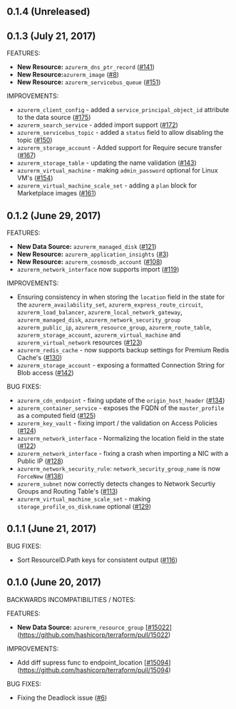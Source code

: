 ## 0.1.4 (Unreleased)
## 0.1.3 (July 21, 2017)

FEATURES:

* **New Resource:** `azurerm_dns_ptr_record` ([#141](https://github.com/terraform-providers/terraform-provider-azurerm/issues/141))
* **New Resource:**`azurerm_image` ([#8](https://github.com/terraform-providers/terraform-provider-azurerm/issues/8))
* **New Resource:** `azurerm_servicebus_queue` ([#151](https://github.com/terraform-providers/terraform-provider-azurerm/issues/151))

IMPROVEMENTS:

* `azurerm_client_config` - added a `service_principal_object_id` attribute to the data source ([#175](https://github.com/terraform-providers/terraform-provider-azurerm/issues/175))
* `azurerm_search_service` - added import support ([#172](https://github.com/terraform-providers/terraform-provider-azurerm/issues/172))
* `azurerm_servicebus_topic` - added a `status` field to allow disabling the topic ([#150](https://github.com/terraform-providers/terraform-provider-azurerm/issues/150))
* `azurerm_storage_account` - Added support for Require secure transfer ([#167](https://github.com/terraform-providers/terraform-provider-azurerm/issues/167))
* `azurerm_storage_table` - updating the name validation ([#143](https://github.com/terraform-providers/terraform-provider-azurerm/issues/143))
* `azurerm_virtual_machine` - making `admin_password` optional for Linux VM's ([#154](https://github.com/terraform-providers/terraform-provider-azurerm/issues/154))
* `azurerm_virtual_machine_scale_set` - adding a `plan` block for Marketplace images ([#161](https://github.com/terraform-providers/terraform-provider-azurerm/issues/161))

## 0.1.2 (June 29, 2017)

FEATURES:

* **New Data Source:** `azurerm_managed_disk` ([#121](https://github.com/terraform-providers/terraform-provider-azurerm/issues/121))
* **New Resource:** `azurerm_application_insights` ([#3](https://github.com/terraform-providers/terraform-provider-azurerm/issues/3))
* **New Resource:** `azurerm_cosmosdb_account` ([#108](https://github.com/terraform-providers/terraform-provider-azurerm/issues/108))
* `azurerm_network_interface` now supports import ([#119](https://github.com/terraform-providers/terraform-provider-azurerm/issues/119))

IMPROVEMENTS:

* Ensuring consistency in when storing the `location` field in the state for the `azurerm_availability_set`, `azurerm_express_route_circuit`, `azurerm_load_balancer`, `azurerm_local_network_gateway`, `azurerm_managed_disk`, `azurerm_network_security_group`
`azurerm_public_ip`, `azurerm_resource_group`, `azurerm_route_table`, `azurerm_storage_account`, `azurerm_virtual_machine` and `azurerm_virtual_network` resources ([#123](https://github.com/terraform-providers/terraform-provider-azurerm/issues/123))
* `azurerm_redis_cache` - now supports backup settings for Premium Redis Cache's ([#130](https://github.com/terraform-providers/terraform-provider-azurerm/issues/130))
* `azurerm_storage_account` - exposing a formatted Connection String for Blob access ([#142](https://github.com/terraform-providers/terraform-provider-azurerm/issues/142))

BUG FIXES:

* `azurerm_cdn_endpoint` - fixing update of the `origin_host_header` ([#134](https://github.com/terraform-providers/terraform-provider-azurerm/issues/134))
* `azurerm_container_service` - exposes the FQDN of the `master_profile` as a computed field ([#125](https://github.com/terraform-providers/terraform-provider-azurerm/issues/125))
* `azurerm_key_vault` - fixing import / the validation on Access Policies ([#124](https://github.com/terraform-providers/terraform-provider-azurerm/issues/124))
* `azurerm_network_interface` - Normalizing the location field in the state ([#122](https://github.com/terraform-providers/terraform-provider-azurerm/issues/122))
* `azurerm_network_interface` - fixing a crash when importing a NIC with a Public IP ([#128](https://github.com/terraform-providers/terraform-provider-azurerm/issues/128))
* `azurerm_network_security_rule`: `network_security_group_name` is now `ForceNew` ([#138](https://github.com/terraform-providers/terraform-provider-azurerm/issues/138))
* `azurerm_subnet` now correctly detects changes to Network Securtiy Groups and Routing Table's ([#113](https://github.com/terraform-providers/terraform-provider-azurerm/issues/113))
* `azurerm_virtual_machine_scale_set` - making `storage_profile_os_disk`.`name` optional ([#129](https://github.com/terraform-providers/terraform-provider-azurerm/issues/129))

## 0.1.1 (June 21, 2017)

BUG FIXES:

* Sort ResourceID.Path keys for consistent output ([#116](https://github.com/terraform-providers/terraform-provider-azurerm/issues/116))

## 0.1.0 (June 20, 2017)

BACKWARDS INCOMPATIBILITIES / NOTES:

FEATURES:

* **New Data Source:** `azurerm_resource_group` [[#15022](https://github.com/terraform-providers/terraform-provider-azurerm/issues/15022)](https://github.com/hashicorp/terraform/pull/15022)

IMPROVEMENTS:

* Add diff supress func to endpoint_location [[#15094](https://github.com/terraform-providers/terraform-provider-azurerm/issues/15094)](https://github.com/hashicorp/terraform/pull/15094)

BUG FIXES:

* Fixing the Deadlock issue ([#6](https://github.com/terraform-providers/terraform-provider-azurerm/issues/6))
